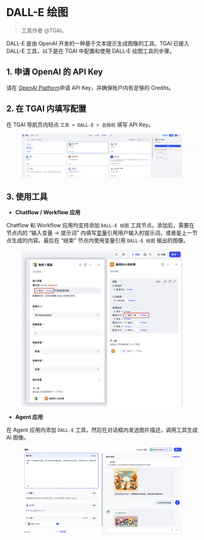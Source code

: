 # DALL-E 绘图

> 工具作者 @TGAI。

DALL-E 是由 OpenAI 开发的一种基于文本提示生成图像的工具。TGAI 已接入 DALL-E 工具，以下是在 TGAI 中配置和使用 DALL-E 绘图工具的步骤。

## 1. 申请 OpenAI 的 API Key

请在 [OpenAI Platform](https://platform.openai.com/)申请 API Key，并确保账户内有足够的 Credits。

## 2. 在 TGAI 内填写配置

在 TGAI 导航页内轻点 `工具 > DALL-E > 去授权` 填写 API Key。

<figure><img src="../../../img//zh-tools-dalle.png" alt=""><figcaption></figcaption></figure>

## 3. 使用工具

- **Chatflow / Workflow 应用**

Chatflow 和 Workflow 应用均支持添加 `DALL-E 绘图` 工具节点。添加后，需要在节点内的 “输入变量 → 提示词” 内填写[变量](https://docs.dify.ai/v/zh-hans/guides/workflow/variables)引用用户输入的提示词，或者是上一节点生成的内容。最后在 “结束” 节点内使用变量引用 `DALL-E 绘图` 输出的图像。

<figure><img src="../../../img//zh-dalle3-node.png" alt=""><figcaption></figcaption></figure>

- **Agent 应用**

在 Agent 应用内添加 `DALL-E` 工具，然后在对话框内发送图片描述，调用工具生成 AI 图像。

<figure><img src="../../../img//zh-agent-dalle3.png" alt=""><figcaption></figcaption></figure>
